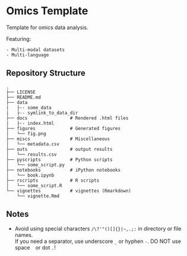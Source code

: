 # Omics Template

Template for omics data analysis.

Featuring:

    - Multi-modal datasets
    - Multi-language

## Repository Structure

```
.
├── LICENSE
├── README.md
├── data
|   ├-- some_data
|   ├-- symlink_to_data_dir
├── docs                # Rendered .html files
|   ├-- index.html
├── figures             # Generated figures
│   └── fig.png
├── miscs               # Miscellaneous
│   └── metadata.csv
├── outs                # output results
│   └── results.csv
├── pyscripts           # Python scripts
│   └── some_script.py
├── notebooks           # iPython notebooks
│   └── book.ipynb
├── rscripts            # R scripts
│   └── some_script.R
└── vignettes           # vignettes (Rmarkdown)
    └── vignette.Rmd
```

## Notes

* Avoid using special characters `/\?'"()[]{}|~,.;:` in directory or file names.  
  If you need a separator, use underscore `_` or hyphen `-`. DO NOT use space ` ` or dot `.`!
